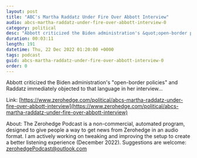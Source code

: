 ```yaml
---
layout: post
title: "ABC's Martha Raddatz Under Fire Over Abbott Interview"
audio: abcs-martha-raddatz-under-fire-over-abbott-interview-0
category: political
desc: "Abbott criticized the Biden administration's &quot;open-border policies&quot; and Raddatz immediately objected to that language in her interview..."
duration: 00:03:11
length: 191
datetime: Thu, 22 Dec 2022 01:20:00 +0000
tags: podcast
guid: abcs-martha-raddatz-under-fire-over-abbott-interview-0
order: 0
---
```

Abbott criticized the Biden administration's &quot;open-border policies&quot; and Raddatz immediately objected to that language in her interview...

Link: [https://www.zerohedge.com/political/abcs-martha-raddatz-under-fire-over-abbott-interview](https://www.zerohedge.com/political/abcs-martha-raddatz-under-fire-over-abbott-interview)

About: The Zerohedge Podcast is a non-commercial, automated program, designed to give people a way to get news from Zerohedge in an audio format.  I am actively working on tweaking and improving the setup to create a better listening experience (December 2022).  Suggestions are welcome: [zerohedgePodcast@outlook.com](mailto:zerohedgePodcast@outlook.com)